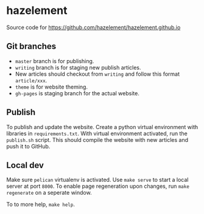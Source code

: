 # hazelement

Source code for https://github.com/hazelement/hazelement.github.io

## Git branches
* `master` branch is for publishing. 
* `writing` branch is for staging new publish articles. 
* New articles should checkout from `writing` and follow this format `article/xxx`. 
* `theme` is for website theming. 
* `gh-pages` is staging branch for the actual website. 

## Publish
To publish and update the website. Create a python virtual environment with libraries in `requirements.txt`. With virtual environment activated, run the `publish.sh` script. This should compile the website with new articles and push it to GitHub. 

## Local dev

Make sure `pelican` virtualenv is activated. Use `make serve` to start a local server at port `8000`. To enable page regeneration upon changes, run `make regenerate` on a seperate window. 

To to more help, `make help`. 